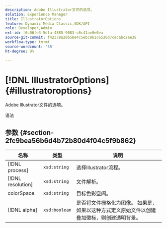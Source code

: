 ```yaml
---
description: Adobe Illustrator文件的选项。
solution: Experience Manager
title: IllustratorOptions
feature: Dynamic Media Classic,SDK/API
role: Developer,Admin
exl-id: f6c06fe3-5dfa-4885-9083-c6c41ae0e0ea
source-git-commit: f42378a20b58e4c5ebc961c6526d7cecabc2ae38
workflow-type: tm+mt
source-wordcount: '55'
ht-degree: 9%

---
```


# [!DNL IllustratorOptions]{#illustratoroptions}

Adobe Illustrator文件的选项。

语法

## 参数 {#section-2fc9bea56b6d4b72b80d4f04c5f9b862}

| 名称 | 类型 | 说明 |
|---|---|---|
| [!DNL process] | `xsd:string` | 选择Illustrator流程。 |
| [!DNL resolution] | `xsd:string` | 文件解析。 |
| colorSpace | `xsd:string` | 目标色彩空间。 |
| [!DNL alpha] | `xsd:boolean` | 是否将文件栅格化为图像。 如果是，如果以这种方式定义原始文件以创建叠加徽标，则创建透明背景。 |
